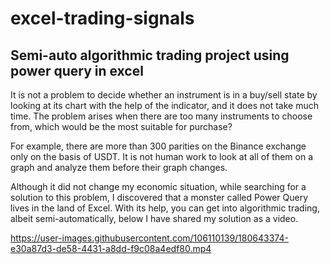 # excel-trading-signals
## Semi-auto algorithmic trading project using power query in excel

It is not a problem to decide whether an instrument is in a buy/sell state by looking at its chart with the help of the indicator, and it does not take much time.
The problem arises when there are too many instruments to choose from, which would be the most suitable for purchase?

For example, there are more than 300 parities on the Binance exchange only on the basis of USDT.
It is not human work to look at all of them on a graph and analyze them before their graph changes.

Although it did not change my economic situation, while searching for a solution to this problem, I discovered that a monster called Power Query lives in the land of Excel. With its help, you can get into algorithmic trading, albeit semi-automatically, below I have shared my solution as a video.


https://user-images.githubusercontent.com/106110139/180643374-e30a87d3-de58-4431-a8dd-f9c08a4edf80.mp4

